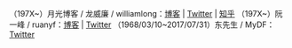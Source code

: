 （197X~）月光博客 / 龙威廉 / williamlong：[博客](http://http://www.williamlong.info/) | [Twitter](https://twitter.com/williamlong) | [知乎](https://www.zhihu.com/people/22a2fc9082afa9c61310e1c9f0dfabb1)
（197X~）阮一峰 / ruanyf：[博客](http://www.ruanyifeng.com/blog) | [Twitter](https://twitter.com/ruanyf)
（1968/03/10~2017/07/31）东先生 / MyDF：[Twitter](https://twitter.com/MyDF)